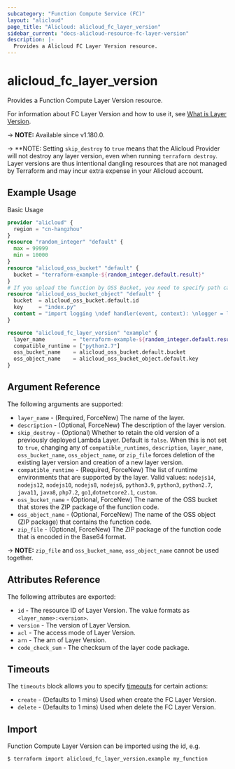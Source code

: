 ```yaml
---
subcategory: "Function Compute Service (FC)"
layout: "alicloud"
page_title: "Alicloud: alicloud_fc_layer_version"
sidebar_current: "docs-alicloud-resource-fc-layer-version"
description: |-
  Provides a Alicloud FC Layer Version resource.
---
```


# alicloud_fc_layer_version

Provides a Function Compute Layer Version resource.

For information about FC Layer Version and how to use it, see [What is Layer Version](https://www.alibabacloud.com/help/en/fc/developer-reference/api-fc-open-2021-04-06-createlayerversion).

-> **NOTE:** Available since v1.180.0.

-> **NOTE: Setting `skip_destroy` to `true` means that the Alicloud Provider will not destroy any layer version, even when running `terraform destroy`. Layer versions are thus intentional dangling resources that are not managed by Terraform and may incur extra expense in your Alicloud account.

## Example Usage

Basic Usage

```terraform
provider "alicloud" {
  region = "cn-hangzhou"
}
resource "random_integer" "default" {
  max = 99999
  min = 10000
}
resource "alicloud_oss_bucket" "default" {
  bucket = "terraform-example-${random_integer.default.result}"
}
# If you upload the function by OSS Bucket, you need to specify path can't upload by content.
resource "alicloud_oss_bucket_object" "default" {
  bucket  = alicloud_oss_bucket.default.id
  key     = "index.py"
  content = "import logging \ndef handler(event, context): \nlogger = logging.getLogger() \nlogger.info('hello world') \nreturn 'hello world'"
}

resource "alicloud_fc_layer_version" "example" {
  layer_name         = "terraform-example-${random_integer.default.result}"
  compatible_runtime = ["python2.7"]
  oss_bucket_name    = alicloud_oss_bucket.default.bucket
  oss_object_name    = alicloud_oss_bucket_object.default.key
}
```

## Argument Reference

The following arguments are supported:

* `layer_name` - (Required, ForceNew) The name of the layer.
* `description` - (Optional, ForceNew) The description of the layer version.
* `skip_destroy` - (Optional) Whether to retain the old version of a previously deployed Lambda Layer. Default is `false`. When this is not set to `true`, changing any of `compatible_runtimes`, `description`, `layer_name`, `oss_bucket_name`,  `oss_object_name`, or `zip_file` forces deletion of the existing layer version and creation of a new layer version.
* `compatible_runtime` - (Required, ForceNew) The list of runtime environments that are supported by the layer. Valid values: `nodejs14`, `nodejs12`, `nodejs10`, `nodejs8`, `nodejs6`, `python3.9`, `python3`, `python2.7`, `java11`, `java8`, `php7.2`, `go1`,`dotnetcore2.1`, `custom`.
* `oss_bucket_name` - (Optional, ForceNew) The name of the OSS bucket that stores the ZIP package of the function code.
* `oss_object_name` - (Optional, ForceNew) The name of the OSS object (ZIP package) that contains the function code.
* `zip_file` - (Optional, ForceNew) The ZIP package of the function code that is encoded in the Base64 format.

-> **NOTE:** `zip_file` and `oss_bucket_name`, `oss_object_name` cannot be used together.

## Attributes Reference

The following attributes are exported:

* `id` - The resource ID of Layer Version. The value formats as `<layer_name>:<version>`.
* `version` - The version of Layer Version.
* `acl` - The access mode of Layer Version.
* `arn` - The arn of Layer Version.
* `code_check_sum` - The checksum of the layer code package.

## Timeouts

The `timeouts` block allows you to specify [timeouts](https://www.terraform.io/docs/configuration-0-11/resources.html#timeouts) for certain actions:

* `create` - (Defaults to 1 mins) Used when create the FC Layer Version.
* `delete` - (Defaults to 1 mins) Used when delete the FC Layer Version.

## Import

Function Compute Layer Version can be imported using the id, e.g.

```shell
$ terraform import alicloud_fc_layer_version.example my_function
```